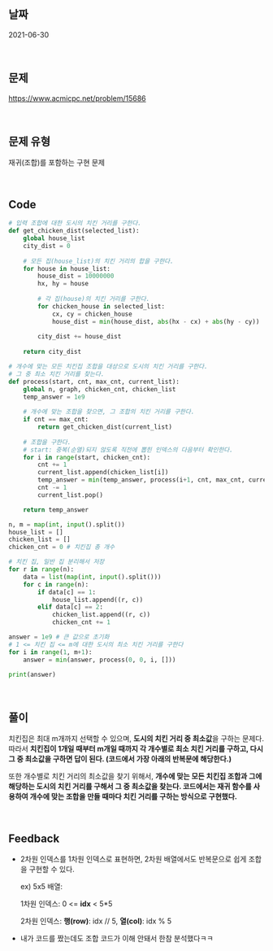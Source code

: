 ## 날짜
2021-06-30

<br>

## 문제
https://www.acmicpc.net/problem/15686

<br>

## 문제 유형
재귀(조합)를 포함하는 구현 문제

<br>

## Code
```python
# 입력 조합에 대한 도시의 치킨 거리를 구한다.
def get_chicken_dist(selected_list):
    global house_list
    city_dist = 0
    
    # 모든 집(house_list)의 치킨 거리의 합을 구한다.
    for house in house_list:
        house_dist = 10000000
        hx, hy = house
        
        # 각 집(house)의 치킨 거리를 구한다.
        for chicken_house in selected_list:
            cx, cy = chicken_house
            house_dist = min(house_dist, abs(hx - cx) + abs(hy - cy))
        
        city_dist += house_dist
    
    return city_dist

# 개수에 맞는 모든 치킨집 조합을 대상으로 도시의 치킨 거리를 구한다.
# 그 중 최소 치킨 거리를 찾는다. 
def process(start, cnt, max_cnt, current_list):
    global n, graph, chicken_cnt, chicken_list
    temp_answer = 1e9
    
    # 개수에 맞는 조합을 찾으면, 그 조합의 치킨 거리를 구한다.
    if cnt == max_cnt:
        return get_chicken_dist(current_list)
    
    # 조합을 구한다.
    # start: 중복(순열)되지 않도록 직전에 뽑힌 인덱스의 다음부터 확인한다.
    for i in range(start, chicken_cnt):
        cnt += 1
        current_list.append(chicken_list[i])
        temp_answer = min(temp_answer, process(i+1, cnt, max_cnt, current_list))
        cnt -= 1
        current_list.pop()

    return temp_answer

n, m = map(int, input().split())
house_list = []
chicken_list = []
chicken_cnt = 0 # 치킨집 총 개수

# 치킨 집, 일반 집 분리해서 저장
for r in range(n):
    data = list(map(int, input().split()))
    for c in range(n):
        if data[c] == 1:
            house_list.append((r, c))
        elif data[c] == 2:
            chicken_list.append((r, c))
            chicken_cnt += 1

answer = 1e9 # 큰 값으로 초기화
# 1 <= 치킨 집 <= m에 대한 도시의 최소 치킨 거리를 구한다
for i in range(1, m+1):
    answer = min(answer, process(0, 0, i, []))

print(answer)
```
<br>

## 풀이
치킨집은 최대 m개까지 선택할 수 있으며, **도시의 치킨 거리 중 최소값**을 구하는 문제다. 
따라서 **치킨집이 1개일 때부터 m개일 때까지 각 개수별로 최소 치킨 거리를 구하고, 다시 그 중 최소값을 구하면 답이 된다. (코드에서 가장 아래의 반복문에 해당한다.)**

또한 개수별로 치킨 거리의 최소값을 찾기 위해서, **개수에 맞는 모든 치킨집 조합과 그에 해당하는 도시의 치킨 거리를 구해서 그 중 최소값을 찾는다. 코드에서는 재귀 함수를 사용하여 개수에 맞는 조합을 만들 때마다 치킨 거리를 구하는 방식으로 구현했다.**

<br>

## Feedback
- 2차원 인덱스를 1차원 인덱스로 표현하면, 2차원 배열에서도 반복문으로 쉽게 조합을 구현할 수 있다. 
  
  ex) 5x5 배열: 
  
  1차원 인덱스: 0 <= **idx** < 5*5

    2차원 인덱스: **행(row)**: idx // 5, **열(col)**: idx % 5
- 내가 코드를 짰는데도 조합 코드가 이해 안돼서 한참 분석했다ㅋㅋ
